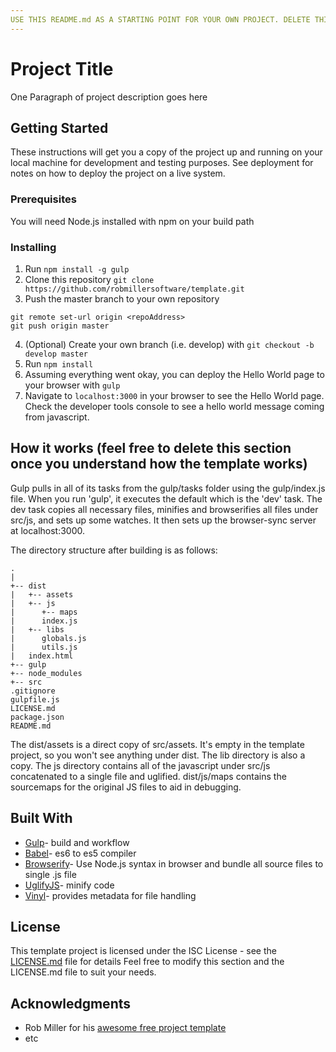 ```yaml
---
USE THIS README.md AS A STARTING POINT FOR YOUR OWN PROJECT. DELETE THIS SECTION AND MODIFY THE REST TO YOUR HEART'S CONTENT
---
```

# Project Title

One Paragraph of project description goes here

## Getting Started

These instructions will get you a copy of the project up and running on your local machine for development and testing purposes. See deployment for notes on how to deploy the project on a live system.

### Prerequisites

You will need Node.js installed with npm on your build path

### Installing

1) Run `npm install -g gulp`
2) Clone this repository `git clone https://github.com/robmillersoftware/template.git`
3) Push the master branch to your own repository
```
git remote set-url origin <repoAddress>
git push origin master
```

4) (Optional) Create your own branch (i.e. develop) with `git checkout -b develop master`
5) Run `npm install`
6) Assuming everything went okay, you can deploy the Hello World page to your browser with `gulp`
7) Navigate to `localhost:3000` in your browser to see the Hello World page. Check the developer tools console to see a hello world message coming from javascript.

## How it works (feel free to delete this section once you understand how the template works)

Gulp pulls in all of its tasks from the gulp/tasks folder using the gulp/index.js file. When you run 'gulp', it executes the default which is 
the 'dev' task. The dev task copies all necessary files, minifies and browserifies all files under src/js, and sets up some watches. It then sets up the browser-sync server at localhost:3000.

The directory structure after building is as follows:

```
.
|
+-- dist
|   +-- assets 
|   +-- js 
|      +-- maps
|      index.js
|   +-- libs
|      globals.js
|      utils.js
|   index.html
+-- gulp
+-- node_modules
+-- src
.gitignore
gulpfile.js
LICENSE.md
package.json
README.md
```

The dist/assets is a direct copy of src/assets. It's empty in the template project, so you won't see anything under dist. The lib directory is also a copy. The js directory contains all of the javascript under src/js concatenated to a single file and uglified. dist/js/maps contains the sourcemaps for the original JS files to aid in debugging.

## Built With

* [Gulp](https://gulpjs.com/)- build and workflow
* [Babel](https://babeljs.io/)- es6 to es5 compiler
* [Browserify](http://browserify.org/)- Use Node.js syntax in browser and bundle all source files to single .js file
* [UglifyJS](https://github.com/mishoo/UglifyJS)- minify code
* [Vinyl](https://github.com/gulpjs/vinyl)- provides metadata for file handling

## License

This template project is licensed under the ISC License - see the [LICENSE.md](LICENSE.md) file for details
Feel free to modify this section and the LICENSE.md file to suit your needs.

## Acknowledgments

* Rob Miller for his [awesome free project template](https://github.com/robmillersoftware/template)
* etc
